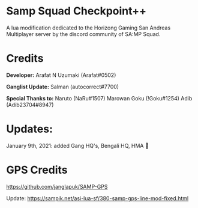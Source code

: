 # Samp Squad Checkpoint++
A lua modification dedicated to the Horizong Gaming San Andreas Multiplayer server by the discord community of SA:MP Squad.

# Credits
**Developer:**
Arafat N Uzumaki (Arafat#0502)

**Ganglist Update:**
Salman (autocorrect#7700)

**Special Thanks to:**
Naruto (NaRu#1507)
Marowan Goku (!Goku#1254)
Adib (Adib23704#8947)

# Updates:
January 9th, 2021: added Gang HQ's, Bengali HQ, HMA :eyes:

# GPS Credits
https://github.com/janglapuk/SAMP-GPS

Update: https://sampik.net/asi-lua-sf/380-samp-gps-line-mod-fixed.html
